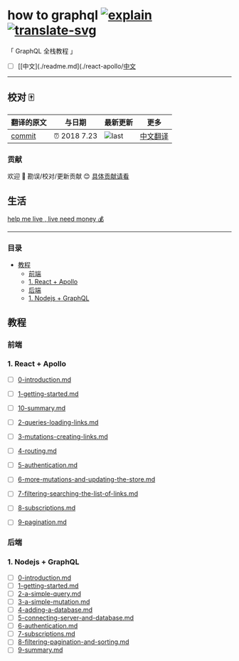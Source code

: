 # how to graphql [![explain]][source] [![translate-svg]][translate-list]

[explain]: http://llever.com/explain.svg
[source]: https://github.com/chinanf-boy/Source-Explain
[translate-svg]: http://llever.com/translate.svg
[translate-list]: https://github.com/chinanf-boy/chinese-translate-list


「 GraphQL 全栈教程 」

- [ ] [[中文](./readme.md](./react-apollo/[中文](./readme.zh.md)

---

## 校对 🀄️

<!-- doc-templite START generated -->
<!-- repo = 'howtographql/howtographql' -->
<!-- commit = 'eed4a322fbab800affc4ef3ee2efb1eae4a9a60b' -->
<!-- time = '2018 7.23' -->
翻译的原文 | 与日期 | 最新更新 | 更多
---|---|---|---
[commit] | ⏰ 2018 7.23 | ![last] | [中文翻译][translate-list]

[last]: https://img.shields.io/github/last-commit/howtographql/howtographql.svg
[commit]: https://github.com/howtographql/howtographql/tree/eed4a322fbab800affc4ef3ee2efb1eae4a9a60b

<!-- doc-templite END generated -->

### 贡献

欢迎 👏 勘误/校对/更新贡献 😊 [具体贡献请看](https://github.com/chinanf-boy/chinese-translate-list#贡献)

## 生活

[help me live , live need money 💰](https://github.com/chinanf-boy/live-need-money)

---

### 目录

<!-- START doctoc generated TOC please keep comment here to allow auto update -->
<!-- DON'T EDIT THIS SECTION, INSTEAD RE-RUN doctoc TO UPDATE -->


- [教程](#%E6%95%99%E7%A8%8B)
  - [前端](#%E5%89%8D%E7%AB%AF)
  - [1. React + Apollo](#1-react--apollo)
  - [后端](#%E5%90%8E%E7%AB%AF)
  - [1. Nodejs + GraphQL](#1-nodejs--graphql)

<!-- END doctoc generated TOC please keep comment here to allow auto update -->

## 教程

### 前端

### 1. React + Apollo


- [ ] [0-introduction.md](./react-apollo/0-introduction.zh.md)
- [ ] [1-getting-started.md](./react-apollo/1-getting-started.zh.md)
- [ ] [10-summary.md](./react-apollo/10-summary.zh.md)
- [ ] [2-queries-loading-links.md](./react-apollo/2-queries-loading-links.zh.md)
- [ ] [3-mutations-creating-links.md](./react-apollo/3-mutations-creating-links.zh.md)
- [ ] [4-routing.md](./react-apollo/4-routing.zh.md)
- [ ] [5-authentication.md](./react-apollo/5-authentication.zh.md)
- [ ] [6-more-mutations-and-updating-the-store.md](./react-apollo/6-more-mutations-and-updating-the-store.zh.md)
- [ ] [7-filtering-searching-the-list-of-links.md](./react-apollo/7-filtering-searching-the-list-of-links.zh.md)
- [ ] [8-subscriptions.md](./react-apollo/8-subscriptions.zh.md)
- [ ] [9-pagination.md](./react-apollo/9-pagination.zh.md)



### 后端

### 1. Nodejs + GraphQL

- [ ] [0-introduction.md](./graphql-ja/0-introduction.zh.md)
- [ ] [1-getting-started.md](./graphql-ja/1-getting-started.zh.md)
- [ ] [2-a-simple-query.md](./graphql-ja/2-a-simple-query.zh.md)
- [ ] [3-a-simple-mutation.md](./graphql-ja/3-a-simple-mutation.zh.md)
- [ ] [4-adding-a-database.md](./graphql-ja/4-adding-a-database.zh.md)
- [ ] [5-connecting-server-and-database.md](./graphql-ja/5-connecting-server-and-database.zh.md)
- [ ] [6-authentication.md](./graphql-ja/6-authentication.zh.md)
- [ ] [7-subscriptions.md](./graphql-ja/7-subscriptions.zh.md)
- [ ] [8-filtering-pagination-and-sorting.md](./graphql-ja/8-filtering-pagination-and-sorting.zh.md)
- [ ] [9-summary.md](./graphql-ja/9-summary.zh.md)